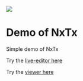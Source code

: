 <img src="https://nxtxorg.github.io/logo/NxTx-02-cropped.png"></img>

# Demo of NxTx


Simple demo of NxTx


Try the [live-editor here](https://nxtxorg.github.io/demo/editor.html)

Try the [viewer here](https://nxtxorg.github.io/demo/viewer.html)
